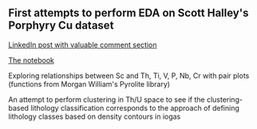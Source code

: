 ## First attempts to perform EDA on Scott Halley's Porphyry Cu dataset
[LinkedIn post with valuable comment section](https://www.linkedin.com/posts/dina-klimentyeva_lets-do-geochemistry-homework-together-activity-6827876620909473793-Cg09?utm_source=share&utm_medium=member_desktop)

[The notebook](https://github.com/DinaKlim/Scott-Halley-s-geochemistry-tutorial/blob/main/SHG_Tutorial1.ipynb)

Exploring relationships between Sc and Th, Ti, V, P, Nb, Cr with pair plots (functions from Morgan William's Pyrolite library)

An attempt to perform clustering in Th/U space to see if the clustering-based lithology classification corresponds to the approach of defining lithology classes based on density contours in iogas
